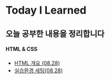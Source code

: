 # Today I Learned
오늘 공부한 내용을 정리합니다
---
#### HTML & CSS
- [HTML 개요 (08.28)](./HTML&CSS/HTML개요.md)
- [실습환경 세팅(08,28)](./HTML&CSS/실습환경세팅.md)